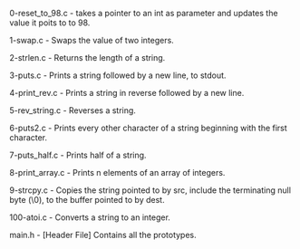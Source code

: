 0-reset_to_98.c - takes a pointer to an int as parameter and updates the value it poits to to 98.

1-swap.c - Swaps the value of two integers. 

2-strlen.c - Returns the length of a string.

3-puts.c - Prints a string followed by a new line, to stdout.

4-print_rev.c - Prints a string in reverse followed by a new line.

5-rev_string.c - Reverses a string.

6-puts2.c - Prints every other character of a string beginning with the first character.

7-puts_half.c - Prints half of a string.

8-print_array.c - Prints n elements of an array of integers.

9-strcpy.c - Copies the string pointed to by src, include the terminating null byte (\0), to the buffer pointed to by dest.

100-atoi.c - Converts a string to an integer.

main.h - [Header File] Contains all the prototypes.
